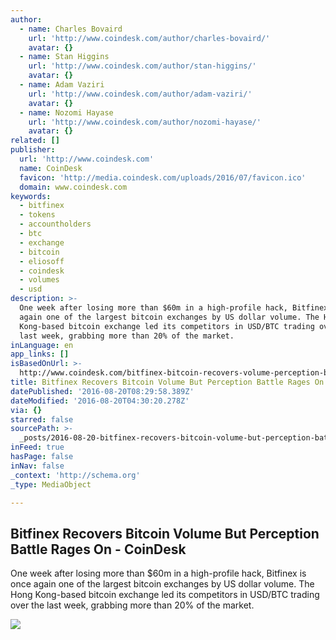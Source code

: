 ```yaml
---
author:
  - name: Charles Bovaird
    url: 'http://www.coindesk.com/author/charles-bovaird/'
    avatar: {}
  - name: Stan Higgins
    url: 'http://www.coindesk.com/author/stan-higgins/'
    avatar: {}
  - name: Adam Vaziri
    url: 'http://www.coindesk.com/author/adam-vaziri/'
    avatar: {}
  - name: Nozomi Hayase
    url: 'http://www.coindesk.com/author/nozomi-hayase/'
    avatar: {}
related: []
publisher:
  url: 'http://www.coindesk.com'
  name: CoinDesk
  favicon: 'http://media.coindesk.com/uploads/2016/07/favicon.ico'
  domain: www.coindesk.com
keywords:
  - bitfinex
  - tokens
  - accountholders
  - btc
  - exchange
  - bitcoin
  - eliosoff
  - coindesk
  - volumes
  - usd
description: >-
  One week after losing more than $60m in a high-profile hack, Bitfinex is once
  again one of the largest bitcoin exchanges by US dollar volume. The Hong
  Kong-based bitcoin exchange led its competitors in USD/BTC trading over the
  last week, grabbing more than 20% of the market.
inLanguage: en
app_links: []
isBasedOnUrl: >-
  http://www.coindesk.com/bitfinex-bitcoin-recovers-volume-perception-battle-rages/
title: Bitfinex Recovers Bitcoin Volume But Perception Battle Rages On - CoinDesk
datePublished: '2016-08-20T08:29:58.389Z'
dateModified: '2016-08-20T04:30:20.278Z'
via: {}
starred: false
sourcePath: >-
  _posts/2016-08-20-bitfinex-recovers-bitcoin-volume-but-perception-battle-rages.md
inFeed: true
hasPage: false
inNav: false
_context: 'http://schema.org'
_type: MediaObject

---
```

<article style=""><h1>Bitfinex Recovers Bitcoin Volume But Perception Battle Rages On - CoinDesk</h1><p>One week after losing more than $60m in a high-profile hack, Bitfinex is once again one of the largest bitcoin exchanges by US dollar volume. The Hong Kong-based bitcoin exchange led its competitors in USD/BTC trading over the last week, grabbing more than 20% of the market.</p><img src="https://media.coindesk.com/uploads/2016/08/market-chart-e1471479284259.jpg" /></article>